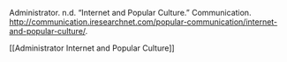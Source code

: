 Administrator. n.d. “Internet and Popular Culture.” Communication. http://communication.iresearchnet.com/popular-communication/internet-and-popular-culture/.

[[Administrator Internet and Popular Culture]]

